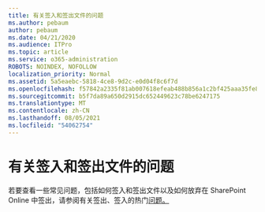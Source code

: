 ```yaml
---
title: 有关签入和签出文件的问题
ms.author: pebaum
author: pebaum
ms.date: 04/21/2020
ms.audience: ITPro
ms.topic: article
ms.service: o365-administration
ROBOTS: NOINDEX, NOFOLLOW
localization_priority: Normal
ms.assetid: 5a5eaebc-5818-4ce8-9d2c-e0d04f8c6f7d
ms.openlocfilehash: f57842a2335f81ab007618efeab488b856a1c2bf425aaa35fe8912dcece25c7e
ms.sourcegitcommit: b5f7da89a650d2915dc652449623c78be6247175
ms.translationtype: MT
ms.contentlocale: zh-CN
ms.lasthandoff: 08/05/2021
ms.locfileid: "54062754"
---
```

# <a name="questions-about-check-in-and-out-files"></a>有关签入和签出文件的问题

若要查看一些常见问题，包括如何签入和签出文件以及如何放弃在 SharePoint Online 中签出，请参阅有关签出、签入的热门[问题。](https://go.microsoft.com/fwlink/?linkid=2018786)
  

